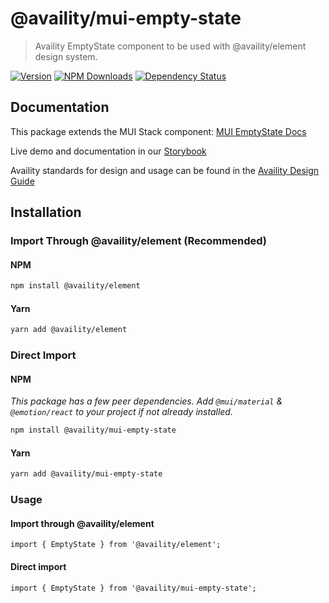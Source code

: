 # @availity/mui-empty-state

> Availity EmptyState component to be used with @availity/element design system.

[![Version](https://img.shields.io/npm/v/@availity/mui-empty-state.svg?style=for-the-badge)](https://www.npmjs.com/package/@availity/mui-empty-state)
[![NPM Downloads](https://img.shields.io/npm/dt/@availity/mui-empty-state.svg?style=for-the-badge)](https://www.npmjs.com/package/@availity/mui-empty-state)
[![Dependency Status](https://img.shields.io/librariesio/release/npm/@availity/mui-empty-state?style=for-the-badge)](https://github.com/Availity/element/blob/main/packages/mui-empty-state/package.json)

## Documentation

This package extends the MUI Stack component: [MUI EmptyState Docs](https://mui.com/components/stack/)

Live demo and documentation in our [Storybook](https://availity.github.io/element/?path=/docs/components-empty-state-introduction--docs)

Availity standards for design and usage can be found in the [Availity Design Guide](https://design.availity.com/2e36e50c7)

## Installation

### Import Through @availity/element (Recommended)

#### NPM

```bash
npm install @availity/element
```

#### Yarn

```bash
yarn add @availity/element
```

### Direct Import

#### NPM

_This package has a few peer dependencies. Add `@mui/material` & `@emotion/react` to your project if not already installed._

```bash
npm install @availity/mui-empty-state
```

#### Yarn

```bash
yarn add @availity/mui-empty-state
```

### Usage

#### Import through @availity/element

```tsx
import { EmptyState } from '@availity/element';
```

#### Direct import

```tsx
import { EmptyState } from '@availity/mui-empty-state';
```
